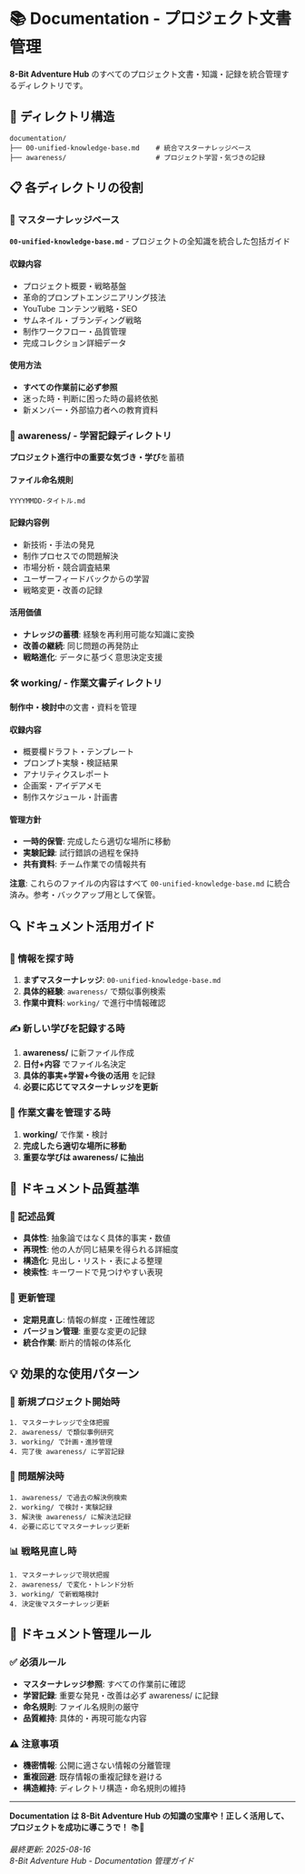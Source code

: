 # 📚 Documentation - プロジェクト文書管理

**8-Bit Adventure Hub** のすべてのプロジェクト文書・知識・記録を統合管理するディレクトリです。

## 📁 ディレクトリ構造

```
documentation/
├── 00-unified-knowledge-base.md    # 統合マスターナレッジベース
├── awareness/                      # プロジェクト学習・気づきの記録
```

## 📋 各ディレクトリの役割

### 🎯 マスターナレッジベース
**`00-unified-knowledge-base.md`** - プロジェクトの全知識を統合した包括ガイド

#### 収録内容
- プロジェクト概要・戦略基盤
- 革命的プロンプトエンジニアリング技法
- YouTube コンテンツ戦略・SEO
- サムネイル・ブランディング戦略
- 制作ワークフロー・品質管理
- 完成コレクション詳細データ

#### 使用方法
- **すべての作業前に必ず参照**
- 迷った時・判断に困った時の最終依拠
- 新メンバー・外部協力者への教育資料

### 📝 awareness/ - 学習記録ディレクトリ
**プロジェクト進行中の重要な気づき・学び**を蓄積

#### ファイル命名規則
```
YYYYMMDD-タイトル.md
```

#### 記録内容例
- 新技術・手法の発見
- 制作プロセスでの問題解決
- 市場分析・競合調査結果
- ユーザーフィードバックからの学習
- 戦略変更・改善の記録

#### 活用価値
- **ナレッジの蓄積**: 経験を再利用可能な知識に変換
- **改善の継続**: 同じ問題の再発防止
- **戦略進化**: データに基づく意思決定支援

### 🛠️ working/ - 作業文書ディレクトリ
**制作中・検討中**の文書・資料を管理

#### 収録内容
- 概要欄ドラフト・テンプレート
- プロンプト実験・検証結果
- アナリティクスレポート
- 企画案・アイデアメモ
- 制作スケジュール・計画書

#### 管理方針
- **一時的保管**: 完成したら適切な場所に移動
- **実験記録**: 試行錯誤の過程を保持
- **共有資料**: チーム作業での情報共有


**注意**: これらのファイルの内容はすべて `00-unified-knowledge-base.md` に統合済み。参考・バックアップ用として保管。

## 🔍 ドキュメント活用ガイド

### 📖 情報を探す時
1. **まずマスターナレッジ**: `00-unified-knowledge-base.md`
2. **具体的経験**: `awareness/` で類似事例検索
3. **作業中資料**: `working/` で進行中情報確認

### ✍️ 新しい学びを記録する時
1. **awareness/** に新ファイル作成
2. **日付+内容** でファイル名決定
3. **具体的事実+学習+今後の活用** を記録
4. **必要に応じてマスターナレッジを更新**

### 🔄 作業文書を管理する時
1. **working/** で作業・検討
2. **完成したら適切な場所に移動**
3. **重要な学びは awareness/ に抽出**

## 🎯 ドキュメント品質基準

### 📝 記述品質
- **具体性**: 抽象論ではなく具体的事実・数値
- **再現性**: 他の人が同じ結果を得られる詳細度
- **構造化**: 見出し・リスト・表による整理
- **検索性**: キーワードで見つけやすい表現

### 🔄 更新管理
- **定期見直し**: 情報の鮮度・正確性確認
- **バージョン管理**: 重要な変更の記録
- **統合作業**: 断片的情報の体系化

## 💡 効果的な使用パターン

### 🚀 新規プロジェクト開始時
```
1. マスターナレッジで全体把握
2. awareness/ で類似事例研究
3. working/ で計画・進捗管理
4. 完了後 awareness/ に学習記録
```

### 🔧 問題解決時
```
1. awareness/ で過去の解決例検索
2. working/ で検討・実験記録
3. 解決後 awareness/ に解決法記録
4. 必要に応じてマスターナレッジ更新
```

### 📊 戦略見直し時
```
1. マスターナレッジで現状把握
2. awareness/ で変化・トレンド分析
3. working/ で新戦略検討
4. 決定後マスターナレッジ更新
```

## 🔐 ドキュメント管理ルール

### ✅ 必須ルール
- **マスターナレッジ参照**: すべての作業前に確認
- **学習記録**: 重要な発見・改善は必ず awareness/ に記録
- **命名規則**: ファイル名規則の厳守
- **品質維持**: 具体的・再現可能な内容

### ⚠️ 注意事項
- **機密情報**: 公開に適さない情報の分離管理
- **重複回避**: 既存情報の重複記録を避ける
- **構造維持**: ディレクトリ構造・命名規則の維持

---

**Documentation は 8-Bit Adventure Hub の知識の宝庫や！正しく活用して、プロジェクトを成功に導こうで！** 📚🚀

*最終更新: 2025-08-16*  
*8-Bit Adventure Hub - Documentation 管理ガイド*